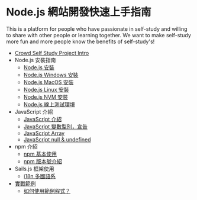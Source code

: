 # Node.js 網站開發快速上手指南

This is a platform for people who have passionate in self-study and willing to share with other people or learning together. We want to make self-study more fun and more people know the benefits of self-study's!

* [Crowd Self Study Project Intro](README.md)
* Node.js 安裝指南
  * [Node.js 安裝](install/installNode.md)
  * [Node.js Windows 安裝](install/installWindowsNode.md)
  * [Node.js MacOS 安裝](install/installMacOSNode.md)
  * [Node.js Linux 安裝](install/installLinuxNode.md)
  * [Node.js NVM 安裝](install/installNvmNode.md)
  * [Node.js 線上測試環境](install/onlineEnv.md)
* JavaScript 介紹
  * [JavaScript 介紹](javascript_tour/introjs.md)
  * [JavaScript 變數型別，宣告](javascript_tour/variablejs.md)
  * [JavaScript Array](javascript_tour/array.md)
  * [JavaScript null & undefined](javascript_tour/undefinednulljs.md)
* npm 介紹
  * [npm 基本使用](npm_tour/intro_npm.md)
  * [npm 版本號介紹](npm_tour/version_npm.md)
* Sails.js 框架使用
  * [i18n 多國語系](sailsjs/i18n.md)
* [實戰範例](install/installNode.md)
  * [如何使用範例程式？](example/howto.md)